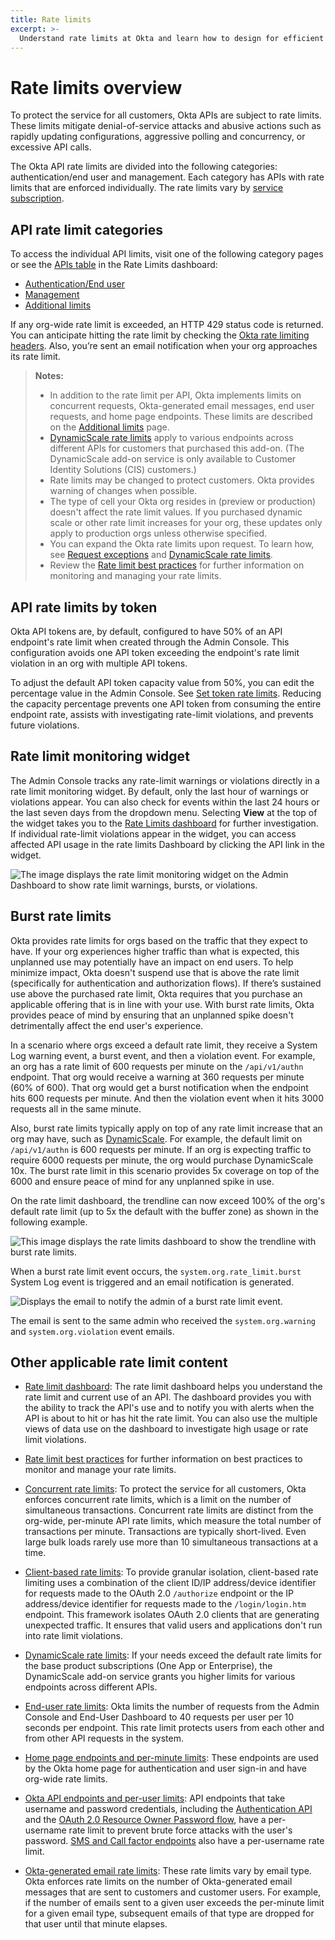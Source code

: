 ```yaml
---
title: Rate limits
excerpt: >-
  Understand rate limits at Okta and learn how to design for efficient use of resources
---
```


# Rate limits overview

To protect the service for all customers, Okta APIs are subject to rate limits. These limits mitigate denial-of-service attacks and abusive actions such as rapidly updating configurations, aggressive polling and concurrency, or excessive API calls.

The Okta API rate limits are divided into the following categories: authentication/end user and management. Each category has APIs with rate limits that are enforced individually. The rate limits vary by [service subscription](https://developer.okta.com/pricing/).

## API rate limit categories

To access the individual API limits, visit one of the following category pages or see the [APIs table](/docs/reference/rl-dashboard/#apis-table) in the Rate Limits dashboard:

* [Authentication/End user](/docs/reference/rl-global-enduser/)
* [Management](/docs/reference/rl-global-mgmt/)
* [Additional limits](/docs/reference/rl-additional-limits)

If any org-wide rate limit is exceeded, an HTTP 429 status code is returned. You can anticipate hitting the rate limit by checking the [Okta rate limiting headers](/docs/reference/rl-best-practices/#check-your-rate-limits-with-okta-s-rate-limit-headers). Also, you’re sent an email notification when your org approaches its rate limit.

> **Notes:**
>
> * In addition to the rate limit per API, Okta implements limits on concurrent requests, Okta-generated email messages, end user requests, and home page endpoints. These limits are described on the [Additional limits](/docs/reference/rl-additional-limits/) page.
> * [DynamicScale rate limits](/docs/reference/rl-dynamic-scale/) apply to various endpoints across different APIs for customers that purchased this add-on. (The DynamicScale add-on service is only available to Customer Identity Solutions (CIS) customers.)
> * Rate limits may be changed to protect customers. Okta provides warning of changes when possible.
> * The type of cell your Okta org resides in (preview or production) doesn't affect the rate limit values. If you purchased dynamic scale or other rate limit increases for your org, these updates only apply to production orgs unless otherwise specified.
> * You can expand the Okta rate limits upon request. To learn how, see [Request exceptions](/docs/reference/rl-best-practices/#request-rate-limit-exceptions) and [DynamicScale rate limits](/docs/reference/rl-dynamic-scale/).
> * Review the [Rate limit best practices](/docs/reference/rl-best-practices/) for further information on monitoring and managing your rate limits.
>

## API rate limits by token

Okta API tokens are, by default, configured to have 50% of an API endpoint's rate limit when created through the Admin Console. This configuration avoids one API token exceeding the endpoint's rate limit violation in an org with multiple API tokens.

To adjust the default API token capacity value from 50%, you can edit the percentage value in the Admin Console. See [Set token rate limits](https://help.okta.com/okta_help.htm?id=ext_API#set-token-rate-limits). Reducing the capacity percentage prevents one API token from consuming the entire endpoint rate, assists with investigating rate-limit violations, and prevents future violations.

## Rate limit monitoring widget

The Admin Console tracks any rate-limit warnings or violations directly in a rate limit monitoring widget. By default, only the last hour of warnings or violations appear. You can also check for events within the last 24 hours or the last seven days from the dropdown menu. Selecting **View** at the top of the widget takes you to the [Rate Limits dashboard](/docs/reference/rl-dashboard/) for further investigation. If individual rate-limit violations appear in the widget, you can access affected API usage in the rate limits Dashboard by clicking the API link in the widget.

<div class="half">

![The image displays the rate limit monitoring widget on the Admin Dashboard to show rate limit warnings, bursts, or violations.](/img/rate-limits/rl-monitoring-widget.png)

</div>

## Burst rate limits

Okta provides rate limits for orgs based on the traffic that they expect to have. If your org experiences higher traffic than what is expected, this unplanned use may potentially have an impact on end users. To help minimize impact, Okta doesn't suspend use that is above the rate limit (specifically for authentication and authorization flows). If there’s sustained use above the purchased rate limit, Okta requires that you purchase an applicable offering that is in line with your use. With burst rate limits, Okta provides peace of mind by ensuring that an unplanned spike doesn't detrimentally affect the end user's experience.

In a scenario where orgs exceed a default rate limit, they receive a System Log warning event, a burst event, and then a violation event. For example, an org has a rate limit of 600 requests per minute on the `/api/v1/authn` endpoint. That org would receive a warning at 360 requests per minute (60% of 600). That org would get a burst notification when the endpoint hits 600 requests per minute. And then the violation event when it hits 3000 requests all in the same minute.

Also, burst rate limits typically apply on top of any rate limit increase that an org may have, such as [DynamicScale](/docs/reference/rl-dynamic-scale/). For example, the default limit on `/api/v1/authn` is 600 requests per minute. If an org is expecting traffic to require 6000 requests per minute, the org would purchase DynamicScale 10x. The burst rate limit in this scenario provides 5x coverage on top of the 6000 and ensure peace of mind for any unplanned spike in use.

On the rate limit dashboard, the trendline can now exceed 100% of the org's default rate limit (up to 5x the default with the buffer zone) as shown in the following example.

<div class="three-quarter">

![This image displays the rate limits dashboard to show the trendline with burst rate limits.](/img/rate-limits/rl_usage_over_time.png)

</div>

When a burst rate limit event occurs, the `system.org.rate_limit.burst` System Log event is triggered and an email notification is generated.

<div class="half">

![Displays the email to notify the admin of a burst rate limit event.](/img/rate-limits/BRLemail.png)

</div>

The email is sent to the same admin who received the `system.org.warning` and `system.org.violation` event emails.

## Other applicable rate limit content

* [Rate limit dashboard](/docs/reference/rl-dashboard/): The rate limit dashboard helps you understand the rate limit and current use of an API. The dashboard provides you with the ability to track the API's use and to notify you with alerts when the API is about to hit or has hit the rate limit. You can also use the multiple views of data use on the dashboard to investigate high usage or rate limit violations.

* [Rate limit best practices](/docs/reference/rl-best-practices/) for further information on best practices to monitor and manage your rate limits.

* [Concurrent rate limits](/docs/reference/rl-additional-limits/#concurrent-rate-limits): To protect the service for all customers, Okta enforces concurrent rate limits, which is a limit on the number of simultaneous transactions. Concurrent rate limits are distinct from the org-wide, per-minute API rate limits, which measure the total number of transactions per minute. Transactions are typically short-lived. Even large bulk loads rarely use more than 10 simultaneous transactions at a time.

* [Client-based rate limits](/docs/reference/rl-clientbased/): To provide granular isolation, client-based rate limiting uses a combination of the client ID/IP address/device identifier for requests made to the OAuth 2.0 `/authorize` endpoint or the IP address/device identifier for requests made to the `/login/login.htm` endpoint. This framework isolates OAuth 2.0 clients that are generating unexpected traffic. It ensures that valid users and applications don't run into rate limit violations.

* [DynamicScale rate limits](/docs/reference/rl-dynamic-scale/): If your needs exceed the default rate limits for the base product subscriptions (One App or Enterprise), the DynamicScale add-on service grants you higher limits for various endpoints across different APIs.

* [End-user rate limits](/docs/reference/rl-additional-limits/#end-user-rate-limits): Okta limits the number of requests from the Admin Console and End-User Dashboard to 40 requests per user per 10 seconds per endpoint. This rate limit protects users from each other and from other API requests in the system.

* [Home page endpoints and per-minute limits](/docs/reference/rl-additional-limits/#okta-home-page-endpoints-and-per-minute-limits): These endpoints are used by the Okta home page for authentication and user sign-in and have org-wide rate limits.

* [Okta API endpoints and per-user limits](/docs/reference/rl-additional-limits/#okta-api-endpoints-and-per-user-limits): API endpoints that take username and password credentials, including the [Authentication API](/docs/reference/api/authn/) and the [OAuth 2.0 Resource Owner Password flow](/docs/guides/implement-grant-type/ropassword/main/), have a per-username rate limit to prevent brute force attacks with the user's password. [SMS and Call factor endpoints](/docs/reference/rl-additional-limits/#sms-and-call-rate-limits) also have a per-username rate limit.

* [Okta-generated email rate limits](/docs/reference/rl-additional-limits/#okta-generated-email-rate-limits): These rate limits vary by email type. Okta enforces rate limits on the number of Okta-generated email messages that are sent to customers and customer users. For example, if the number of emails sent to a given user exceeds the per-minute limit for a given email type, subsequent emails of that type are dropped for that user until that minute elapses.
